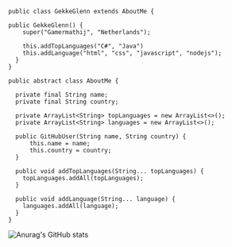 ```
public class GekkeGlenn extends AboutMe {

public GekkeGlenn() {
    super("Gamermathij", "Netherlands");

    this.addTopLanguages("C#", "Java")
    this.addLanguage("html", "css", "javascript", "nodejs");
  }
}

public abstract class AboutMe {

  private final String name;
  private final String country;

  private ArrayList<String> topLanguages = new ArrayList<>();
  private ArrayList<String> languages = new ArrayList<>();

  public GitHubUser(String name, String country) {
      this.name = name;
      this.country = country;
  }

  public void addTopLanguages(String... topLanguages) {
    topLanguages.addAll(topLanguages);
  }

  public void addLanguage(String... language) {
    languages.addAll(language);
  }
}
```
![Anurag's GitHub stats](https://github-readme-stats.vercel.app/api?username=Gamermathijs&show_icons=true&theme=radical)
